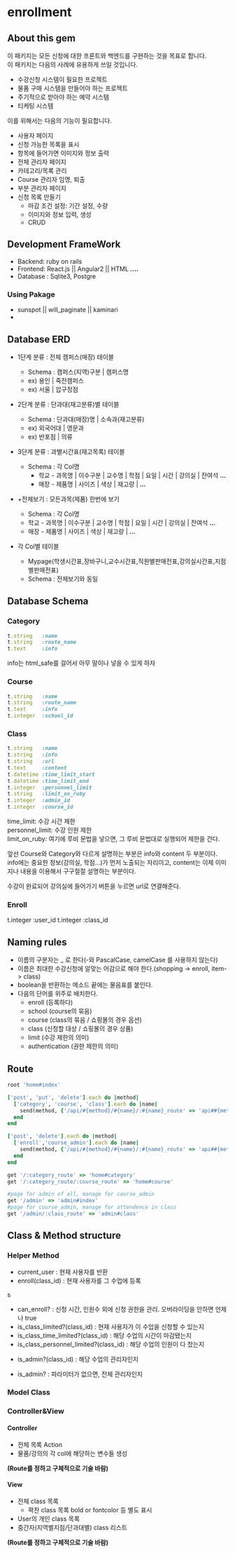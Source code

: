 # enrollment

## About this gem
 이 패키지는 모든 신청에 대한 프론트와 백엔드를 구현하는 것을 목표로 합니다.  
 이 패키지는 다음의 사례에 유용하게 쓰일 것입니다.
 - 수강신청 시스템이 필요한 프로젝트
 - 물품 구매 시스템을 만들어야 하는 프로젝트
 - 주기적으로 받아야 하는 예약 시스템
 - 티케팅 시스템


 이를 위해서는 다음의 기능이 필요합니다.
 - 사용자 페이지
  - 신청 가능한 목록을 표시
  - 항목에 들어가면 이미지와 정보 출력
 - 전체 관리자 페이지
  - 카테고리/목록 관리
  - Course 관리자 임명, 퇴출
 - 부분 관리자 페이지
  - 신청 목록 만들기
    - 마감 조건 설정: 기간 설정, 수량
    - 이미지와 정보 입력, 생성
    - CRUD

## Development FrameWork
- Backend: ruby on rails
- Frontend: React.js || Angular2 || HTML ***....***
- Database : Sqlite3, Postgre  

### Using Pakage
- sunspot || will_paginate || kaminari
-
## Database ERD  
* 1단계 분류 : 전체 캠퍼스(매장) 테이블  
  - Schema : 캠퍼스(지역)구분 | 캠퍼스명  
  - ex) 용인 | 죽전캠퍼스  
  - ex) 서울 | 압구정점  

* 2단계 분류 : 단과대(재고분류)별 테이블  
  - Schema : 단과대(매장)명 | 소속과(재고분류)  
  - ex) 외국어대 | 영문과  
  - ex) 반포점 | 의류  

* 3단계 분류 : 과별시간표(재고목록) 테이블  
  - Schema : 각 Col명  
    - 학교 - 과목명 | 이수구분 | 교수명 | 학점 | 요일 | 시간 | 강의실 | 잔여석 ***...***  
    - 매장 - 제품명 | 사이즈 | 색상 | 재고량 | ***...***  

* +전체보기 : 모든과목(제품) 한번에 보기  
  - Schema : 각 Col명  
  - 학교 - 과목명 | 이수구분 | 교수명 | 학점 | 요일 | 시간 | 강의실 | 잔여석 ***...***    
  - 매장 - 제품명 | 사이즈 | 색상 | 재고량 | ***...***  

* 각 Col별 테이블
  * Mypage(학생시간표,장바구니,교수시간표,직원별판매전표,강의실시간표,지점별판매전표)  
  - Schema : 전체보기와 동일  

## Database Schema
<!--빠진 부분이 있는지 살펴주기 바람-->
### Category
```ruby
t.string   :name
t.string   :route_name
t.text     :info
```
info는 html_safe를 걸어서 아무 말이나 넣을 수 있게 하자
### Course
```ruby
t.string   :name
t.string   :route_name
t.text     :info
t.integer  :school_id
```
### Class
```ruby
t.string   :name
t.string   :info
t.string   :url
t.text     :content
t.datetime :time_limit_start
t.datetime :time_limit_end
t.integer  :personnel_limit
t.string   :limit_on_ruby
t.integer  :admin_id
t.integer  :course_id
```

time_limit: 수강 시간 제한  
personnel_limit: 수강 인원 제한  
limit_on_ruby: 여기에 루비 문법을 넣으면, 그 루비 문법대로 실행되어 제한을 건다.

앞선 Course와 Category와 다르게 설명하는 부분은 info와 content 두 부분이다. info에는 중요한 정보(강의실, 학점...)가 먼저 노출되는 자리이고, content는 이제 이미지나 내용을 이용해서 구구절절 설명하는 부분이다.

수강이 완료되어 강의실에 들어가기 버튼을 누르면 url로 연결해준다.
### Enroll
t.integer :user_id
t.integer :class_id

## Naming rules  
<!--최대한 추상적으로 광범위하게 기술 바람-->
-  이름의 구분자는 _ 로 한다(-와 PascalCase, camelCase 를 사용하지 않는다)
-  이름은 최대한 수강신청에 알맞는 어감으로 해야 한다.(shopping -> enroll, item-> class)
-  boolean을 반환하는 메소드 끝에는 물음표를 붙인다.
-  다음의 단어를 위주로 배치한다.
    - enroll (등록하다)
    - school (course의 묶음)
    - course (class의 묶음 / 쇼핑몰의 경우 옵션)
    - class  (신청할 대상 / 쇼핑몰의 경우 상품)
    - limit (수강 제한의 의미)
    - authentication (권한 제한의 의미)


## Route
<!--route.rb 처럼 기술하기 바람-->
```ruby
root 'home#index'

['post', 'put', 'delete'].each do |method|
  ['category', 'course', 'class'].each do |name|
    send(method, {'/api/#{method}/#{name}/:#{name}_route' => 'api##{method}_#{name}'})
  end
end

['post', 'delete'].each do |method|
  ['enroll','course_admin'].each do |name|
    send(method, {'/api/#{method}/#{name}/:#{name}_route' => 'api##{method}_#{name}'})
  end
end

get '/:category_route' => 'home#category'
get '/:category_route/:course_route' => 'home#course'

#page for admin of all, manage for course_admin
get '/admin' => 'admin#index'
#page for course_admin, manage for attendence in class
get '/admin/:class_route' => 'admin#class'
```

## Class & Method structure
### Helper Method
* current_user : 현재 사용자를 반환
* enroll(class_id) : 현재 사용자를 그 수업에 등록
<!--오버라이딩 시켜서 권한 관리를 한다-->s
* can_enroll? : 신청 시간, 인원수 외에 신청 권한을 관리. 오버라이딩을 안하면 언제나 true
* is_class_limited?(class_id) : 현재 사용자가 이 수업을 신청할 수 있는지
* is_class_time_limited?(class_id) : 해당 수업의 시간이 마감됐는지
* is_class_personnel_limited?(class_id) : 해당 수업의 인원이 다 찼는지
<!--오버라이딩 시켜서 권한 관리를 한다-->
* is_admin?(class_id) : 해당 수업의 관리자인지
<!--오버라이딩 시켜서 권한 관리를 한다-->
* is_admin? : 파라미터가 없으면, 전체 관리자인지
### Model Class
### Controller&View
#### Controller
* 전체 목록 Action  
* 물품/강의의 각 col에 해당하는 변수들 생성  

**(Route를 정하고 구체적으로 기술 바람)**
#### View  
* 전체 class 목록    
  * 꽉찬 class 목록 bold or fontcolor 등 별도 표시  
* User의 개인 class 목록  
* 중간자(지역별지점/단과대별) class 리스트  

**(Route를 정하고 구체적으로 기술 바람)**
